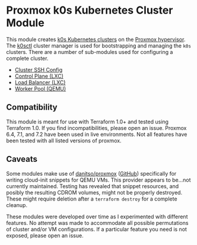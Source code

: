 # Proxmox k0s Kubernetes Cluster Module

This module creates [k0s Kubernetes clusters](https://k0sproject.io/) on the [Proxmox hypervisor](https://www.proxmox.com/).
The [k0sctl](https://github.com/k0sproject/k0sctl) cluster manager is used for bootstrapping and managing the `k0s` clusters.
There are a number of sub-modules used for configuring a complete cluster.

* [Cluster SSH Config](modules/cluster-ssh)
* [Control Plane (LXC)](modules/control-plane)
* [Load Balancer (LXC)](modules/load-balancer)
* [Worker Pool (QEMU)](modules/worker-pool-vm)

## Compatibility
This module is meant for use with Terraform 1.0+ and tested using Terraform 1.0. If you find incompatibilities, please open an issue.
Proxmox 6.4, 7.1, and 7.2 have been used in live environments. Not all features have been tested with all listed versions of proxmox.

## Caveats
Some modules make use of [danitso/proxmox](https://registry.terraform.io/providers/danitso/proxmox) ([GitHub](https://github.com/danitso/terraform-provider-proxmox)) specifically for writing cloud-init snippets for QEMU VMs.
This provider appears to be...not currently maintained.
Testing has revealed that snippet resources, and posibly the resulting CDROM volumes, might not be properly destroyed.
These might require deletion after a `terraform destroy` for a complete cleanup.

These modules were developed over time as I experimented with different features.
No attempt was made to accommodate all possible permutations of cluster and/or VM configurations.
If a particular feature you need is not exposed, please open an issue.
